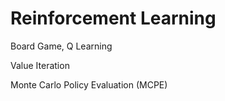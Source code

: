 # Reinforcement Learning
Board Game, Q Learning

Value Iteration

Monte Carlo Policy Evaluation (MCPE)
